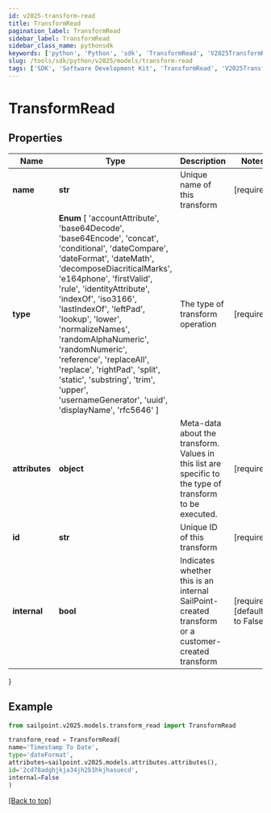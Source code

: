 ```yaml
---
id: v2025-transform-read
title: TransformRead
pagination_label: TransformRead
sidebar_label: TransformRead
sidebar_class_name: pythonsdk
keywords: ['python', 'Python', 'sdk', 'TransformRead', 'V2025TransformRead'] 
slug: /tools/sdk/python/v2025/models/transform-read
tags: ['SDK', 'Software Development Kit', 'TransformRead', 'V2025TransformRead']
---
```


# TransformRead


## Properties

Name | Type | Description | Notes
------------ | ------------- | ------------- | -------------
**name** | **str** | Unique name of this transform | [required]
**type** |  **Enum** [  'accountAttribute',    'base64Decode',    'base64Encode',    'concat',    'conditional',    'dateCompare',    'dateFormat',    'dateMath',    'decomposeDiacriticalMarks',    'e164phone',    'firstValid',    'rule',    'identityAttribute',    'indexOf',    'iso3166',    'lastIndexOf',    'leftPad',    'lookup',    'lower',    'normalizeNames',    'randomAlphaNumeric',    'randomNumeric',    'reference',    'replaceAll',    'replace',    'rightPad',    'split',    'static',    'substring',    'trim',    'upper',    'usernameGenerator',    'uuid',    'displayName',    'rfc5646' ] | The type of transform operation | [required]
**attributes** | **object** | Meta-data about the transform. Values in this list are specific to the type of transform to be executed. | [required]
**id** | **str** | Unique ID of this transform | [required]
**internal** | **bool** | Indicates whether this is an internal SailPoint-created transform or a customer-created transform | [required][default to False]
}

## Example

```python
from sailpoint.v2025.models.transform_read import TransformRead

transform_read = TransformRead(
name='Timestamp To Date',
type='dateFormat',
attributes=sailpoint.v2025.models.attributes.attributes(),
id='2cd78adghjkja34jh2b1hkjhasuecd',
internal=False
)

```
[[Back to top]](#) 

